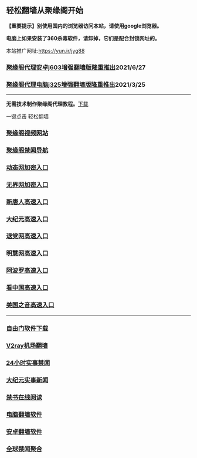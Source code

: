 ## 轻松翻墙从聚缘阁开始

**【重要提示】别使用国内的浏览器访问本站，请使用google浏览器。**

**电脑上如果安装了360杀毒软件，请卸掉，它们是配合封锁网址的。**

本站推广网址:https://yun.ir/jyg88

### [聚缘阁代理安卓j603增强翻墙版隆重推出](https://gitlab.com/juyuange/2/-/raw/master/j603.apk)2021/6/27

### [聚缘阁代理电脑j325增强翻墙版隆重推出](https://gitlab.com/juyuange/2/-/raw/master/j325dn.rar)2021/3/25

***



**无需技术制作聚缘阁代理教程。**[下载](https://gitlab.com/j25414/jyg/-/raw/master/jygdl.rar)

一键点击 轻松翻墙



### [聚缘阁视频网站](https://123.ebra3.cf/)

### [聚缘阁禁闻导航](https://d5.jbcw1.ga/)

### [动态网加密入口](https://8p.aewa8.cf/jjttt/u45565p)

### [无界网加密入口](https://8p.aewa8.cf/auuuu/r12a)

### [新唐人高速入口](https://8p.aewa8.cf/vvvrt/r5r)

### [大纪元高速入口](https://8p.aewa8.cf/yvee/b7c)

### [退党网高速入口](https://8p.aewa8.cf/aeekw/b8c)

### [明慧网高速入口](https://8p.aewa8.cf/uvnnb/n3c)

### [阿波罗高速入口](https://8p.aewa8.cf/aaanp/c13a)

### [看中国高速入口](https://8p.aewa8.cf/accer/c11n)

### [美国之音高速入口](https://8p.aewa8.cf/noewwl/t18m)

***






### [自由门软件下载](https://git.io/skyfree)

### [V2ray机场翻墙](https://github.com/bannedbook/fanqiang/wiki/V2ray%E6%9C%BA%E5%9C%BA)

### [24小时实事禁闻](https://github.com/fyvn2199/djy/blob/master/gb/n24hr.md?dfh#1)

### [大纪元实事新闻](https://github.com/fyvn2199/djy/blob/master/gb/nsc413.md?dfh#1)

### [禁书在线阅读](https://github.com/txyzum203/djy/blob/master/gb/9p.md?flntdtv#1)

### [电脑翻墙软件](https://github.com/Alvin9999/new-pac/wiki)

### [安卓翻墙软件](https://git.io/afq)

### [全球禁闻聚合](https://github.com/gfw-breaker/banned-news1/blob/master/README.md)












